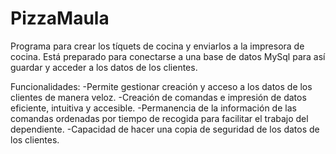 # PizzaMaula
 Programa para crear los tíquets de cocina y enviarlos a la impresora de cocina. Está preparado para conectarse a una base de datos MySql para así guardar y acceder a los datos de los clientes.
 
 Funcionalidades:
 -Permite gestionar creación y acceso a los datos de los clientes de manera veloz.
 -Creación de comandas e impresión de datos eficiente, intuitiva y accesible. 
 -Permanencia de la información de las comandas ordenadas por tiempo de recogida para facilitar el trabajo del dependiente.
 -Capacidad de hacer una copia de seguridad de los datos de los clientes.
